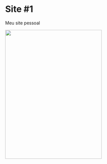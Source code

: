 # Site #1
<p>Meu site pessoal</p>
<img src="https://raw.githubusercontent.com/tonipsantos/site-pessoal/master/imagens/Biblioteca%20da%20UFCG.jpg" alt:="Antoniel Santos"  width="310px" height="415px"/>
